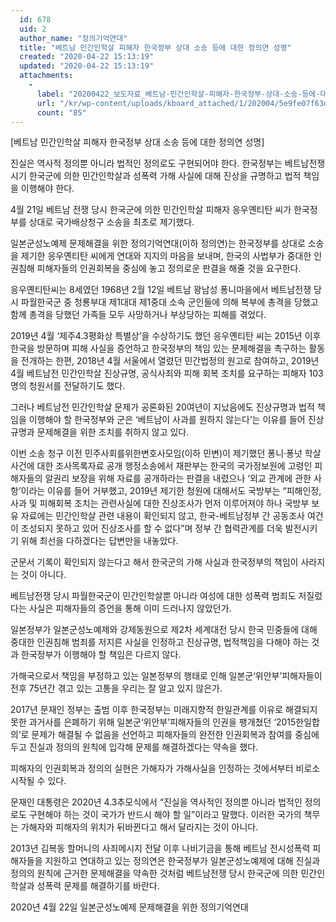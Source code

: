 ```yaml
---
  id: 678
  uid: 2
  author_name: "정의기억연대"
  title: "베트남 민간인학살 피해자 한국정부 상대 소송 등에 대한 정의연 성명"
  created: "2020-04-22 15:13:19"
  updated: "2020-04-22 15:13:19"
  attachments: 
    - 
      label: "20200422_보도자료_베트남-민간인학살-피해자-한국정부-상대-소송-등에-대한-정의연-성명.hwp"
      url: "/kr/wp-content/uploads/kboard_attached/1/202004/5e9fe07f63df42393641.hwp"
      count: "85"
---
```

\[베트남 민간인학살 피해자 한국정부 상대 소송 등에 대한 정의연 성명\] 

진실은 역사적 정의뿐 아니라 법적인 정의로도 구현되어야 한다.
한국정부는 베트남전쟁 시기 한국군에 의한 민간인학살과 성폭력 가해 사실에 대해 진상을 규명하고 법적 책임을 이행해야 한다. 

4월 21일 베트남 전쟁 당시 한국군에 의한 민간인학살 피해자 응우옌티탄 씨가 한국정부를 상대로 국가배상청구 소송을 최초로 제기했다. 

일본군성노예제 문제해결을 위한 정의기억연대(이하 정의연)는 한국정부를 상대로 소송을 제기한 응우옌티탄 씨에게 연대와 지지의 마음을 보내며, 한국의 사법부가 중대한 인권침해 피해자들의 인권회복을 중심에 놓고 정의로운 판결을 해줄 것을 요구한다. 

응우옌티탄씨는 8세였던 1968년 2월 12일 베트남 꽝남성 퐁니마을에서 베트남전쟁 당시 파월한국군 중 청룡부대 제1대대 제1중대 소속 군인들에 의해 복부에 총격을 당했고 함께 총격을 당했던 가족들 모두 사망하거나 부상당하는 피해를 겪었다. 

2019년 4월 ‘제주4.3평화상 특별상’을 수상하기도 했던 응우옌티탄 씨는 2015년 이후 한국을 방문하며 피해 사실을 증언하고 한국정부의 책임 있는 문제해결을 촉구하는 활동을 전개하는 한편, 2018년 4월 서울에서 열렸던 민간법정의 원고로 참여하고, 2019년 4월 베트남전 민간인학살 진상규명, 공식사죄와 피해 회복 조치를 요구하는 피해자 103명의 청원서를 전달하기도 했다.

그러나 베트남전 민간인학살 문제가 공론화된 20여년이 지났음에도 진상규명과 법적 책임을 이행해야 할 한국정부와 군은 ‘베트남이 사과를 원하지 않는다’는 이유를 들어 진상규명과 문제해결을 위한 조치를 취하지 않고 있다. 

이번 소송 청구 이전 민주사회를위한변호사모임(이하 민변)이 제기했던 퐁니·퐁넛 학살사건에 대한 조사목록자료 공개 행정소송에서 재판부는 한국의 국가정보원에 고령인 피해자들의 알권리 보장을 위해 자료를 공개하라는 판결을 내렸으나 ‘외교 관계에 관한 사항’이라는 이유를 들어 거부했고, 2019년 제기한 청원에 대해서도 국방부는 “피해인정, 사과 및 피해회복 조치는 관련사실에 대한 진상조사가 먼저 이루어져야 하나 국방부 보유 자료에는 민간인학살 관련 내용이 확인되지 않고, 한국-베트남정부 간 공동조사 여건이 조성되지 못하고 있어 진상조사를 할 수 없다”며 정부 간 협력관계를 더욱 발전시키기 위해 최선을 다하겠다는 답변만을 내놓았다. 

군문서 기록이 확인되지 않는다고 해서 한국군의 가해 사실과 한국정부의 책임이 사라지는 것이 아니다. 

베트남전쟁 당시 파월한국군이 민간인학살뿐 아니라 여성에 대한 성폭력 범죄도 저질렀다는 사실은 피해자들의 증언을 통해 이미 드러나지 않았던가.

일본정부가 일본군성노예제와 강제동원으로 제2차 세계대전 당시 한국 민중들에 대해 중대한 인권침해 범죄를 저지른 사실을 인정하고 진상규명, 법적책임을 다해야 하는 것과 한국정부가 이행해야 할 책임은 다르지 않다. 

가해국으로서 책임을 부정하고 있는 일본정부의 행태로 인해 일본군‘위안부’피해자들이 전후 75년간 겪고 있는 고통을 우리는 잘 알고 있지 않은가. 

2017년 문재인 정부는 출범 이후 한국정부는 미래지향적 한일관계를 이유로 해결되지 못한 과거사를 은폐하기 위해 일본군‘위안부’피해자들의 인권을 팽개쳤던 ‘2015한일합의’로 문제가 해결될 수 없음을 선언하고 피해자들의 완전한 인권회복과 참여를 중심에 두고 진실과 정의의 원칙에 입각해 문제를 해결하겠다는 약속을 했다. 

피해자의 인권회복과 정의의 실현은 가해자가 가해사실을 인정하는 것에서부터 비로소 시작될 수 있다. 

문재인 대통령은 2020년 4.3추모식에서 “진실을 역사적인 정의뿐 아니라 법적인 정의로도 구현해야 하는 것이 국가가 반드시 해야 할 일”이라고 말했다. 이러한 국가의 책무는 가해자와 피해자의 위치가 뒤바뀐다고 해서 달라지는 것이 아니다. 

2013년 김복동 할머니의 사죄메시지 전달 이후 나비기금을 통해 베트남 전시성폭력 피해자들을 지원하고 연대하고 있는 정의연은 한국정부가 일본군성노예제에 대해 진실과 정의의 원칙에 근거한 문제해결을 약속한 것처럼 베트남전쟁 당시 한국군에 의한 민간인학살과 성폭력 문제를 해결하기를 바란다. 

2020년 4월 22일
일본군성노예제 문제해결을 위한 정의기억연대